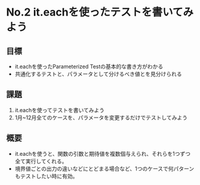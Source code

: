 # No.2 it.eachを使ったテストを書いてみよう

## 目標
- it.eachを使ったParameterized Testの基本的な書き方がわかる
- 共通化するテストと、パラメータとして分けるべき値とを見分けられる

## 課題
1. it.eachを使ってテストを書いてみよう
2. 1月~12月全てのケースを、パラメータを変更するだけでテストしてみよう

## 概要
- it.eachを使うと、関数の引数と期待値を複数個与えられ、それらを1つずつ全て実行してくれる。
- 境界値ごとの出力の違いなどにとどまる場合など、1つのケースで何パターンもテストしたい時に有効。